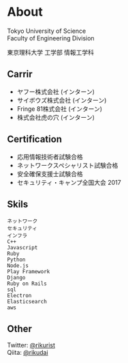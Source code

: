 # About

Tokyo University of Science  
Faculty of Engineering Division

東京理科大学 工学部 情報工学科

## Carrir
- ヤフー株式会社 (インターン)
- サイボウズ株式会社 (インターン)
- Fringe 81株式会社 (インターン)
- 株式会社虎の穴 (インターン)

## Certification
- 応用情報技術者試験合格  
- ネットワークスペシャリスト試験合格  
- 安全確保支援士試験合格  
- セキュリティ・キャンプ全国大会 2017  

## Skils
```
ネットワーク
セキュリティ
インフラ
C++
Javascript
Ruby
Python
Node.js
Play Framework
Django
Ruby on Rails
sql
Electron
Elasticsearch
aws
```
## Other
Twitter: [@rikurist](https://twitter.com/rikulist)  
Qiita: [@rikudai](https://qiita.com/rikudai)
